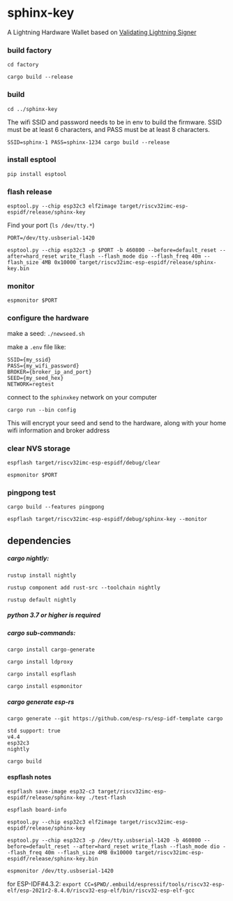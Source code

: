 # sphinx-key

A Lightning Hardware Wallet based on [Validating Lightning Signer](https://gitlab.com/lightning-signer/validating-lightning-signer)

### build factory

`cd factory`

`cargo build --release`

### build

`cd ../sphinx-key`

The wifi SSID and password needs to be in env to build the firmware. SSID must be at least 6 characters, and PASS must be at least 8 characters.

`SSID=sphinx-1 PASS=sphinx-1234 cargo build --release`

### install esptool

`pip install esptool`

### flash release

`esptool.py --chip esp32c3 elf2image target/riscv32imc-esp-espidf/release/sphinx-key`

Find your port (`ls /dev/tty.*`)

`PORT=/dev/tty.usbserial-1420`

`esptool.py --chip esp32c3 -p $PORT -b 460800 --before=default_reset --after=hard_reset write_flash --flash_mode dio --flash_freq 40m --flash_size 4MB 0x10000 target/riscv32imc-esp-espidf/release/sphinx-key.bin`

### monitor

`espmonitor $PORT`

### configure the hardware

make a seed: `./newseed.sh` 

make a `.env` file like:

```
SSID={my_ssid}
PASS={my_wifi_password}
BROKER={broker_ip_and_port}
SEED={my_seed_hex}
NETWORK=regtest
```

connect to the `sphinxkey` network on your computer

`cargo run --bin config`

This will encrypt your seed and send to the hardware, along with your home wifi information and broker address

### clear NVS storage

`espflash target/riscv32imc-esp-espidf/debug/clear`

`espmonitor $PORT`

### pingpong test

`cargo build --features pingpong`

`espflash target/riscv32imc-esp-espidf/debug/sphinx-key --monitor`

## dependencies

##### cargo nightly:

`rustup install nightly`

`rustup component add rust-src --toolchain nightly`

`rustup default nightly`

##### python 3.7 or higher is required

##### cargo sub-commands:

`cargo install cargo-generate`

`cargo install ldproxy`

`cargo install espflash`

`cargo install espmonitor`

##### cargo generate esp-rs

`cargo generate --git https://github.com/esp-rs/esp-idf-template cargo`

```
std support: true
v4.4
esp32c3
nightly
```

`cargo build`

#### espflash notes

`espflash save-image esp32-c3 target/riscv32imc-esp-espidf/release/sphinx-key ./test-flash`

`espflash board-info`

`esptool.py --chip esp32c3 elf2image target/riscv32imc-esp-espidf/release/sphinx-key`

`esptool.py --chip esp32c3 -p /dev/tty.usbserial-1420 -b 460800 --before=default_reset --after=hard_reset write_flash --flash_mode dio --flash_freq 40m --flash_size 4MB 0x10000 target/riscv32imc-esp-espidf/release/sphinx-key.bin`

`espmonitor /dev/tty.usbserial-1420`

for ESP-IDF#4.3.2: `export CC=$PWD/.embuild/espressif/tools/riscv32-esp-elf/esp-2021r2-8.4.0/riscv32-esp-elf/bin/riscv32-esp-elf-gcc`